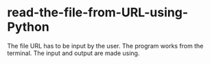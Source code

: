 # read-the-file-from-URL-using-Python
The file URL has to be input by the user. The program works from the terminal. The input and output are made using.

